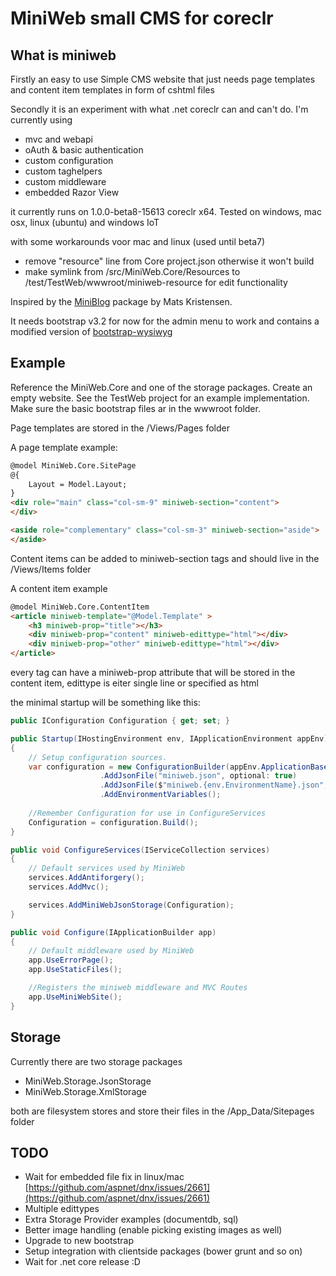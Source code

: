 # MiniWeb small CMS for coreclr

## What is miniweb
Firstly an easy to use Simple CMS website that just needs page templates and content item templates in form of cshtml files

Secondly it is an experiment with what .net coreclr can and can't do. I'm currently using
* mvc and webapi
* oAuth & basic authentication 
* custom configuration
* custom taghelpers
* custom middleware
* embedded Razor View

it currently runs on  1.0.0-beta8-15613 coreclr x64.
Tested on windows, mac osx, linux (ubuntu) and windows IoT 

with some workarounds voor mac and linux (used until beta7)
* remove "resource" line from Core project.json otherwise it won't build
* make symlink from /src/MiniWeb.Core/Resources to /test/TestWeb/wwwroot/miniweb-resource for edit functionality 

Inspired by the [MiniBlog](https://github.com/madskristensen/miniblog) package by Mats Kristensen.

It needs bootstrap v3.2 for now for the admin menu to work and contains a modified version of [bootstrap-wysiwyg](http://github.com/mindmup/bootstrap-wysiwyg)  

## Example
Reference the MiniWeb.Core and one of the storage packages. Create an empty website. See the TestWeb project for an example implementation. Make sure the basic bootstrap files ar in the wwwroot folder.

Page templates are stored in the /Views/Pages folder

A page template example:
```HTML
@model MiniWeb.Core.SitePage
@{
	Layout = Model.Layout;
}
<div role="main" class="col-sm-9" miniweb-section="content">
</div>

<aside role="complementary" class="col-sm-3" miniweb-section="aside">
</aside>
```

Content items can be added to miniweb-section tags and should live in the /Views/Items folder

A content item example
```HTML
@model MiniWeb.Core.ContentItem
<article miniweb-template="@Model.Template" >
	<h3 miniweb-prop="title"></h3>
	<div miniweb-prop="content" miniweb-edittype="html"></div>
	<div miniweb-prop="other" miniweb-edittype="html"></div>
</article>
```
every tag can have a miniweb-prop attribute that will be stored in the content item, edittype is eiter single line or specified as html

the minimal startup will be something like this:
```c#
public IConfiguration Configuration { get; set; }

public Startup(IHostingEnvironment env, IApplicationEnvironment appEnv)
{
	// Setup configuration sources.
	var configuration = new ConfigurationBuilder(appEnv.ApplicationBasePath)
					.AddJsonFile("miniweb.json", optional: true)
					.AddJsonFile($"miniweb.{env.EnvironmentName}.json", optional: true)
					.AddEnvironmentVariables();
					
	//Remember Configuration for use in ConfigureServices
	Configuration = configuration.Build();
}

public void ConfigureServices(IServiceCollection services)
{
	// Default services used by MiniWeb
	services.AddAntiforgery();
	services.AddMvc();

	services.AddMiniWebJsonStorage(Configuration);
}

public void Configure(IApplicationBuilder app)
{
	// Default middleware used by MiniWeb
	app.UseErrorPage();
	app.UseStaticFiles();

	//Registers the miniweb middleware and MVC Routes
	app.UseMiniWebSite();
}
```

## Storage
Currently there are two storage packages
* MiniWeb.Storage.JsonStorage
* MiniWeb.Storage.XmlStorage

both are filesystem stores and store their files in the /App_Data/Sitepages folder

## TODO
* Wait for embedded file fix in linux/mac [https://github.com/aspnet/dnx/issues/2661](https://github.com/aspnet/dnx/issues/2661)
* Multiple edittypes
* Extra Storage Provider examples (documentdb, sql)
* Better image handling (enable picking existing images as well)
* Upgrade to new bootstrap
* Setup integration with clientside packages (bower grunt and so on)
* Wait for .net core release :D



